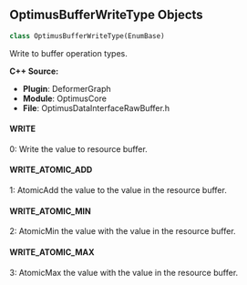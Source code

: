 ## OptimusBufferWriteType Objects

```python
class OptimusBufferWriteType(EnumBase)
```

Write to buffer operation types.

**C++ Source:**

- **Plugin**: DeformerGraph
- **Module**: OptimusCore
- **File**: OptimusDataInterfaceRawBuffer.h

<a id="unreal.OptimusBufferWriteType.WRITE"></a>

#### WRITE

0: Write the value to resource buffer.

<a id="unreal.OptimusBufferWriteType.WRITE_ATOMIC_ADD"></a>

#### WRITE_ATOMIC_ADD

1: AtomicAdd the value to the value in the resource buffer.

<a id="unreal.OptimusBufferWriteType.WRITE_ATOMIC_MIN"></a>

#### WRITE_ATOMIC_MIN

2: AtomicMin the value with the value in the resource buffer.

<a id="unreal.OptimusBufferWriteType.WRITE_ATOMIC_MAX"></a>

#### WRITE_ATOMIC_MAX

3: AtomicMax the value with the value in the resource buffer.

<a id="unreal.OptimusTerminalType"></a>